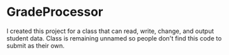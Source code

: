 # GradeProcessor
I created this project for a class that can read, write, change, and output student data. Class is remaining unnamed so people don't find this code to submit as their own.
